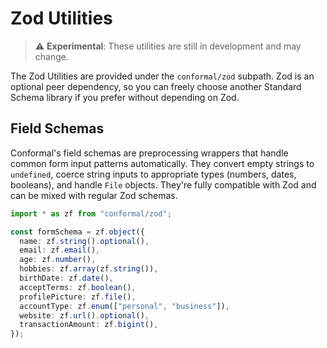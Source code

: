 # Zod Utilities

> ⚠️ **Experimental**: These utilities are still in development and may change.

The Zod Utilities are provided under the `conformal/zod` subpath. Zod is an optional peer dependency, so you can freely choose another Standard Schema library if you prefer without depending on Zod.

## Field Schemas

Conformal's field schemas are preprocessing wrappers that handle common form input patterns automatically. They convert empty strings to `undefined`, coerce string inputs to appropriate types (numbers, dates, booleans), and handle `File` objects. They're fully compatible with Zod and can be mixed with regular Zod schemas.

```typescript
import * as zf from "conformal/zod";

const formSchema = zf.object({
  name: zf.string().optional(),
  email: zf.email(),
  age: zf.number(),
  hobbies: zf.array(zf.string()),
  birthDate: zf.date(),
  acceptTerms: zf.boolean(),
  profilePicture: zf.file(),
  accountType: zf.enum(["personal", "business"]),
  website: zf.url().optional(),
  transactionAmount: zf.bigint(),
});
```
